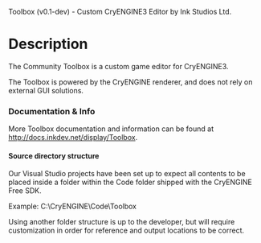 Toolbox (v0.1-dev) - Custom CryENGINE3 Editor
	by Ink Studios Ltd.
	
# Description
The Community Toolbox is a custom game editor for CryENGINE3.

The Toolbox is powered by the CryENGINE renderer, and does not rely on external GUI solutions.
	
### Documentation & Info
More Toolbox documentation and information can be found at http://docs.inkdev.net/display/Toolbox.

#### Source directory structure 
Our Visual Studio projects have been set up to expect all contents to be placed inside a folder within the Code folder shipped with the CryENGINE Free SDK.

Example:
C:\CryENGINE\Code\Toolbox

Using another folder structure is up to the developer, but will require customization in order for reference and output locations to be correct.
